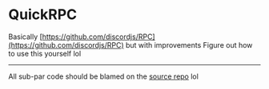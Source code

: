 # QuickRPC

Basically [https://github.com/discordjs/RPC](https://github.com/discordjs/RPC) but with improvements
Figure out how to use this yourself lol

---

All sub-par code should be blamed on the [source repo](https://github.com/discordjs/RPC) lol
